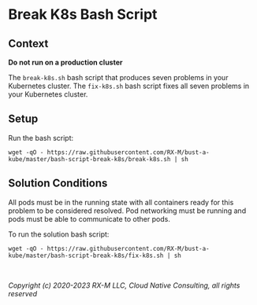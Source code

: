 # Break K8s Bash Script


## Context

**Do not run on a production cluster**

The `break-k8s.sh` bash script that produces seven problems in your Kubernetes cluster.
The `fix-k8s.sh` bash script fixes all seven problems in your Kubernetes cluster.

## Setup

Run the bash script:

```
wget -qO - https://raw.githubusercontent.com/RX-M/bust-a-kube/master/bash-script-break-k8s/break-k8s.sh | sh
```


## Solution Conditions

All pods must be in the running state with all containers ready for this problem to be considered resolved.
Pod networking must be running and pods must be able to communicate to other pods.

To run the solution bash script:

```
wget -qO - https://raw.githubusercontent.com/RX-M/bust-a-kube/master/bash-script-break-k8s/fix-k8s.sh | sh
```


<br>

_Copyright (c) 2020-2023 RX-M LLC, Cloud Native Consulting, all rights reserved_

[RX-M LLC]: https://rx-m.io/rxm-cnc.svg "RX-M LLC"
